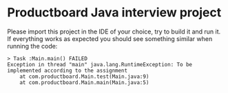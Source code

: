 Productboard Java interview project
===
Please import this project in the IDE of your choice, try to build it and run it.
If everything works as expected you should see something similar when running the code:
```
> Task :Main.main() FAILED
Exception in thread "main" java.lang.RuntimeException: To be implemented according to the assignment
	at com.productboard.Main.test(Main.java:9)
	at com.productboard.Main.main(Main.java:5)
```
